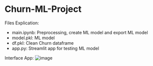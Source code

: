 # Churn-ML-Project

Files Explication:
- main.ipynb: Preprocessing, create ML model and export ML model
- model.pkl: ML model
- df.pkl: Clean Churn dataframe
- app.py: Streamlit app for testing ML model

Interface App:
![image](https://user-images.githubusercontent.com/55626381/202042339-edd8abb7-4d29-4295-880f-bba72f5d190d.png)

